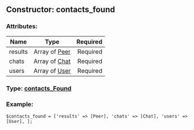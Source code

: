 ## Constructor: contacts\_found  

### Attributes:

| Name     |    Type       | Required |
|----------|:-------------:|---------:|
|results|Array of [Peer](../types/Peer.md) | Required|
|chats|Array of [Chat](../types/Chat.md) | Required|
|users|Array of [User](../types/User.md) | Required|


### Type: [contacts\_Found](../types/contacts\_Found.md)

### Example:


```
$contacts_found = ['results' => [Peer], 'chats' => [Chat], 'users' => [User], ];
```